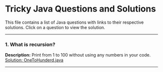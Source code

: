 # Tricky Java Questions and Solutions

This file contains a list of Java questions with links to their respective solutions. Click on a question to view the solution.

---

### 1. What is recursion?
**Description:** Print from 1 to 100 without using any numbers in your code.  
[Solution: OneToHunderd.java](src/OneToHunderd.java)

---



